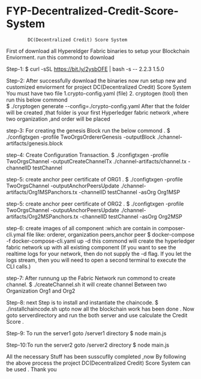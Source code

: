 # FYP-Decentralized-Credit-Score-System
			DC(Decentralized Credit) Score System
First of download all Hypereldger Fabric binaries to setup your Blockchain Enviorment.
run this commond to download 

Step-1: $ curl -sSL https://bit.ly/2ysbOFE | bash -s -- 2.2.3 1.5.0

Step-2: After successfully download the binaries now run setup new and customized enviorment for project DC(Decentralized Credit) Score System 
	You must have two file
		1.crypto-config.yaml (file)
		2. cryptogen 	     (tool)
	then run this below commond  
	$ ./cryptogen generate --config=./crypto-config.yaml
	After that the folder will be created ,that folder is your first Hyperledger fabric network ,where two organization ,and order will be placed

step-3: For creating the genesis Block run the below commond . 
	$ ./configtxgen -profile TwoOrgsOrdererGenesis -outputBlock ./channel-artifacts/genesis.block	
	
step-4: Create Configuration Transaction.
	$ ./configtxgen -profile TwoOrgsChannel -outputCreateChannelTx ./channel-artifacts/channel.tx -channelID testChannel

step-5: create anchor peer certificate of ORG1 .
        $ ./configtxgen -profile  TwoOrgsChannel -outputAnchorPeersUpdate ./channel-artifacts/Org1MSPanchors.tx -channelID testChannel -asOrg Org1MSP


step-5: create anchor peer certificate of ORG2 .
	$ ./configtxgen -profile  TwoOrgsChannel -outputAnchorPeersUpdate ./channel-artifacts/Org2MSPanchors.tx -channelID testChannel -asOrg Org2MSP



step-6: create images of all component :which are contain in composer-cli.ymal file like: orderer, organization peers,anchor peer
	$ docker-compose -f docker-compose-cli.yaml up -d 
	this commond will create the hyperledger fabric network up with all existing component 
	(If you want to see the realtime logs for your network, then do not supply the -d flag. If you let the logs stream, then you will need to open a second terminal to execute the CLI 		calls.) 

step-7: After runnung up the Fabric Network run commond to create channel.
	$ ./createChannel.sh 
	it will create channel Between two Organization Org1 and Org2

Step-8: next Step is to install and instantiate the chaincode. 
	$ ./installchaincode.sh
	upto now all the blockchain work has been done . Now goto serverdirectory and run the both server and use calculate the Credit Score .

Step-9: To run the server1 goto  /server1 directory
  	$ node main.js


Step-10:To run the server2 goto  /server2 directory
  	$ node main.js


All the necessary Stuff has been susscuflly completed ,now By following the above process the project DC(Decentralized Credit) Score System can be used . Thank you


